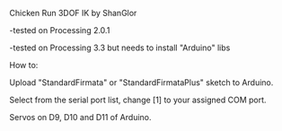 Chicken Run 3DOF IK by ShanGlor

-tested on Processing 2.0.1

-tested on Processing 3.3 but needs to install "Arduino" libs

How to:

Upload "StandardFirmata" or "StandardFirmataPlus" sketch to Arduino.

Select from the serial port list, change [1] to your assigned COM port. 

Servos on D9, D10 and D11 of Arduino.

